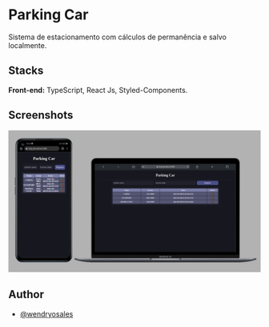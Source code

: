 # Parking Car

Sistema de estacionamento com cálculos de permanência e salvo localmente.
## Stacks

**Front-end:** TypeScript, React Js, Styled-Components.

## Screenshots

![web](./preview.png)

## Author

- [@wendryosales](https://www.linkedin.com/in/wendryosales/)
